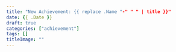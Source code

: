 ```yaml
---
title: "New Achievement: {{ replace .Name "-" " " | title }}"
date: {{ .Date }}
draft: true
categories: ["achievement"]
tags: []
titleImage: ""
---
```


